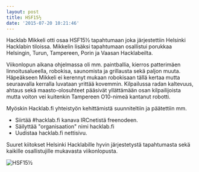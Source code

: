 ```yaml
---
layout: post
title: HSF15½
date: '2015-07-20 10:21:46'
---
```


Hacklab Mikkeli otti osaa HSF15½ tapahtumaan joka järjestettiin Helsinki Hacklabin tiloissa. Mikkelin lisäksi tapahtumaan osallistui porukkaa Helsingin, Turun, Tampereen, Porin ja Vaasan Hacklabeilta.

Viikonlopun aikana ohjelmassa oli mm. paintballia, kierros patterimäen linnoitusalueella, robokisa, saunomista ja grillausta sekä paljon muuta. Häpeäkseen Mikkeli ei kerennyt mukaan robokisaan tällä kertaa mutta seuraavalla kerralla luvataan yrittää kovemmin. Kilpailussa radan kaltevuus, ahtaus sekä maasto-olosuhteet pääsivät yllättämään osan kilpailijoista mutta voiton vei kuitenkin Tampereen O10-nimeä kantanut robotti. 

Myöskin Hacklab.fi yhteistyön kehittämistä suunniteltiin ja päätettiin mm.

* Siirtää #hacklab.fi kanava IRCnetistä freenodeen.
* Säilyttää "organisaation" nimi hacklab.fi
* Uudistaa hacklab.fi nettisivu.

Suuret kiitokset Helsinki Hacklabille hyvin järjestetystä tapahtumasta sekä kaikille osallistujille mukavasta viikonlopusta.

![HSF15½](/blog/content/images/2015/07/IMG_1915.JPG)